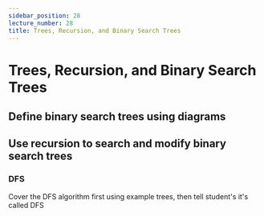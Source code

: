 ```yaml
---
sidebar_position: 28
lecture_number: 28
title: Trees, Recursion, and Binary Search Trees
---
```


# Trees, Recursion, and Binary Search Trees

## Define binary search trees using diagrams

## Use recursion to search and modify binary search trees
### DFS

Cover the DFS algorithm first using example trees, then tell student's it's called DFS
